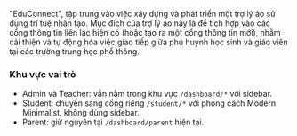 "EduConnect", tập trung vào việc xây dựng và phát triển một trợ lý ảo sử dụng trí tuệ nhân tạo. Mục đích của trợ lý ảo này là để tích hợp vào các cổng thông tin liên lạc hiện có (hoặc tạo ra một cổng thông tin mới), nhằm cải thiện và tự động hóa việc giao tiếp giữa phụ huynh học sinh và giáo viên tại các trường trung học phổ thông.

### Khu vực vai trò
- Admin và Teacher: vẫn nằm trong khu vực `/dashboard/*` với sidebar.
- Student: chuyển sang cổng riêng `/student/*` với phong cách Modern Minimalist, không dùng sidebar.
- Parent: giữ nguyên tại `/dashboard/parent` hiện tại.